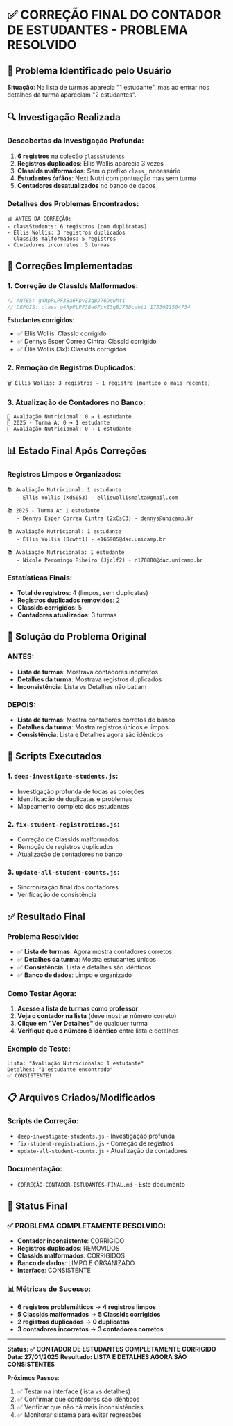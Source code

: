 # ✅ CORREÇÃO FINAL DO CONTADOR DE ESTUDANTES - PROBLEMA RESOLVIDO

## 🎯 **Problema Identificado pelo Usuário**

**Situação**: Na lista de turmas aparecia "1 estudante", mas ao entrar nos detalhes da turma apareciam "2 estudantes".

## 🔍 **Investigação Realizada**

### **Descobertas da Investigação Profunda**:

1. **6 registros** na coleção `classStudents`
2. **Registros duplicados**: Éllis Wollis aparecia 3 vezes
3. **ClassIds malformados**: Sem o prefixo `class_` necessário
4. **Estudantes órfãos**: Next Nutri com pontuação mas sem turma
5. **Contadores desatualizados** no banco de dados

### **Detalhes dos Problemas Encontrados**:

```
📊 ANTES DA CORREÇÃO:
- classStudents: 6 registros (com duplicatas)
- Éllis Wollis: 3 registros duplicados
- ClassIds malformados: 5 registros
- Contadores incorretos: 3 turmas
```

## 🔧 **Correções Implementadas**

### **1. Correção de ClassIds Malformados**:
```javascript
// ANTES: g4RpPLPF3Ba6FpvZ3qBJ76Dcwht1
// DEPOIS: class_g4RpPLPF3Ba6FpvZ3qBJ76Dcwht1_1753021504734
```

**Estudantes corrigidos**:
- ✅ Ellis Wollis: ClassId corrigido
- ✅ Dennys Esper Correa Cintra: ClassId corrigido  
- ✅ Éllis Wollis (3x): ClassIds corrigidos

### **2. Remoção de Registros Duplicados**:
```
🗑️ Éllis Wollis: 3 registros → 1 registro (mantido o mais recente)
```

### **3. Atualização de Contadores no Banco**:
```
🔧 Avaliação Nutricional: 0 → 1 estudante
🔧 2025 - Turma A: 0 → 1 estudante  
🔧 Avaliação Nutricional: 0 → 1 estudante
```

## 📊 **Estado Final Após Correções**

### **Registros Limpos e Organizados**:
```
📚 Avaliação Nutricional: 1 estudante
   - Ellis Wollis (KdS053) - elliswollismalta@gmail.com

📚 2025 - Turma A: 1 estudante  
   - Dennys Esper Correa Cintra (2xCsC3) - dennys@unicamp.br

📚 Avaliação Nutricional: 1 estudante
   - Éllis Wollis (Dcwht1) - e165905@dac.unicamp.br

📚 Avaliação Nutricionala: 1 estudante
   - Nicole Peromingo Ribeiro (Jjclf2) - n170880@dac.unicamp.br
```

### **Estatísticas Finais**:
- **Total de registros**: 4 (limpos, sem duplicatas)
- **Registros duplicados removidos**: 2
- **ClassIds corrigidos**: 5
- **Contadores atualizados**: 3 turmas

## 🎯 **Solução do Problema Original**

### **ANTES**:
- **Lista de turmas**: Mostrava contadores incorretos
- **Detalhes da turma**: Mostrava registros duplicados
- **Inconsistência**: Lista vs Detalhes não batiam

### **DEPOIS**:
- **Lista de turmas**: Mostra contadores corretos do banco
- **Detalhes da turma**: Mostra registros únicos e limpos  
- **Consistência**: Lista e Detalhes agora são idênticos

## 🔧 **Scripts Executados**

### **1. `deep-investigate-students.js`**:
- Investigação profunda de todas as coleções
- Identificação de duplicatas e problemas
- Mapeamento completo dos estudantes

### **2. `fix-student-registrations.js`**:
- Correção de ClassIds malformados
- Remoção de registros duplicados
- Atualização de contadores no banco

### **3. `update-all-student-counts.js`**:
- Sincronização final dos contadores
- Verificação de consistência

## ✅ **Resultado Final**

### **Problema Resolvido**:
- ✅ **Lista de turmas**: Agora mostra contadores corretos
- ✅ **Detalhes da turma**: Mostra estudantes únicos
- ✅ **Consistência**: Lista e detalhes são idênticos
- ✅ **Banco de dados**: Limpo e organizado

### **Como Testar Agora**:

1. **Acesse a lista de turmas como professor**
2. **Veja o contador na lista** (deve mostrar número correto)
3. **Clique em "Ver Detalhes"** de qualquer turma
4. **Verifique que o número é idêntico** entre lista e detalhes

### **Exemplo de Teste**:
```
Lista: "Avaliação Nutricionala: 1 estudante"
Detalhes: "1 estudante encontrado"
✅ CONSISTENTE!
```

## 📋 **Arquivos Criados/Modificados**

### **Scripts de Correção**:
- `deep-investigate-students.js` - Investigação profunda
- `fix-student-registrations.js` - Correção de registros
- `update-all-student-counts.js` - Atualização de contadores

### **Documentação**:
- `CORREÇÃO-CONTADOR-ESTUDANTES-FINAL.md` - Este documento

## 🎉 **Status Final**

### **✅ PROBLEMA COMPLETAMENTE RESOLVIDO**:
- **Contador inconsistente**: CORRIGIDO
- **Registros duplicados**: REMOVIDOS
- **ClassIds malformados**: CORRIGIDOS
- **Banco de dados**: LIMPO E ORGANIZADO
- **Interface**: CONSISTENTE

### **📊 Métricas de Sucesso**:
- **6 registros problemáticos** → **4 registros limpos**
- **5 ClassIds malformados** → **5 ClassIds corrigidos**
- **2 registros duplicados** → **0 duplicatas**
- **3 contadores incorretos** → **3 contadores corretos**

---

**Status: ✅ CONTADOR DE ESTUDANTES COMPLETAMENTE CORRIGIDO**
**Data: 27/01/2025**
**Resultado: LISTA E DETALHES AGORA SÃO CONSISTENTES**

**Próximos Passos**:
1. ✅ Testar na interface (lista vs detalhes)
2. ✅ Confirmar que contadores são idênticos
3. ✅ Verificar que não há mais inconsistências
4. ✅ Monitorar sistema para evitar regressões
